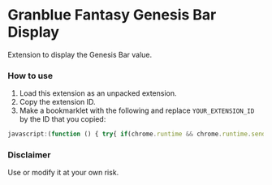 # Granblue Fantasy Genesis Bar Display  
Extension to display the Genesis Bar value.  
  
### How to use  
1. Load this extension as an unpacked extension.  
2. Copy the extension ID.  
3. Make a bookmarklet with the following and replace `YOUR_EXTENSION_ID` by the ID that you copied:  
  
```javascript
javascript:(function () { try{ if(chrome.runtime && chrome.runtime.sendMessage){ chrome.runtime.sendMessage('YOUR_EXTENSION_ID', {data: ""+stage.pJsnData.unique_gauge.value}, (response) => {});} else {alert('Error, Extension messaging API not found: Is the extension loaded?');} } catch(err) {} })();
```
  
### Disclaimer  
Use or modify it at your own risk.
